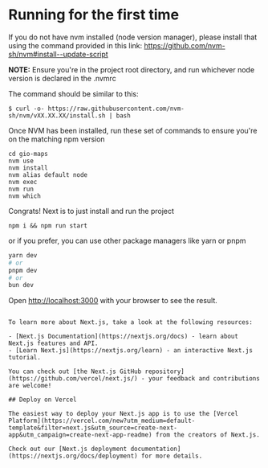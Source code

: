 # Running for the first time
If you do not have nvm installed (node version manager), please install that using the command provided in this link:
https://github.com/nvm-sh/nvm#install--update-script

**NOTE:** Ensure you're in the project root directory, and run whichever node version is declared in the .nvmrc

The command should be similar to this:
```
$ curl -o- https://raw.githubusercontent.com/nvm-sh/nvm/vXX.XX.XX/install.sh | bash
```

Once NVM has been installed, run these set of commands to ensure you're on the matching
npm version
```
cd gio-maps
nvm use
nvm install
nvm alias default node
nvm exec
nvm run
nvm which
```

Congrats! Next is to just install and run the project
```
npm i && npm run start
```

or if you prefer, you can use other package managers like yarn or pnpm

```bash
yarn dev
# or
pnpm dev
# or
bun dev
```

Open [http://localhost:3000](http://localhost:3000) with your browser to see the result.

~~~~## Learn More

To learn more about Next.js, take a look at the following resources:

- [Next.js Documentation](https://nextjs.org/docs) - learn about Next.js features and API.
- [Learn Next.js](https://nextjs.org/learn) - an interactive Next.js tutorial.

You can check out [the Next.js GitHub repository](https://github.com/vercel/next.js/) - your feedback and contributions are welcome!

## Deploy on Vercel

The easiest way to deploy your Next.js app is to use the [Vercel Platform](https://vercel.com/new?utm_medium=default-template&filter=next.js&utm_source=create-next-app&utm_campaign=create-next-app-readme) from the creators of Next.js.

Check out our [Next.js deployment documentation](https://nextjs.org/docs/deployment) for more details.
